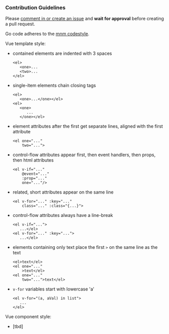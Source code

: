 ### Contribution Guidelines

Please [comment in or create an issue](https://github.com/networkimprov/mnm-hammer/issues) 
and __wait for approval__ before creating a pull request.

Go code adheres to the [mnm codestyle](https://github.com/networkimprov/mnm/blob/master/codestyle.txt).

Vue template style:
- contained elements are indented with 3 spaces
   ```
   <el>
      <one>...
      <two>...
   </el>
   ```
- single-item elements chain closing tags
   ```
   <el>
      <one>...</one></el>
   <el>
      <one>
         ...
      </one></el>
   ```
- element attributes after the first get separate lines, aligned with the first attribute
   ```
   <el one="..."
       two="...">
   ```
- control-flow attributes appear first, then event handlers, then props, then html attributes
   ```
   <el v-if="..."
       @event="..."
       :prop="..."
       one="..."/>
   ```
- related, short attributes appear on the same line
   ```
   <el v-for="..." :key="..."
       class="..." :class="{...}">
   ```
- control-flow attributes always have a line-break
   ```
   <el v-if="...">
      ...</el>
   <el v-for="..." :key="...">
      ...</el>
   ```
- elements containing only text place the first `>` on the same line as the text
   ```
   <el>text</el>
   <el one="..."
       >text</el>
   <el one="..."
       two="...">text</el>
   ```
- `v-for` variables start with lowercase 'a'
   ```
   <el v-for="(a, aVal) in list">
      ...
   </el>
   ```

Vue component style:
- [tbd]

